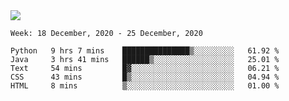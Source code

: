 <!--
**Mat2ja/Mat2ja** is a ✨ _special_ ✨ repository because its `README.md` (this file) appears on your GitHub profile.

Here are some ideas to get you started:

- 🔭 I’m currently working on ...
- 🌱 I’m currently learning ...
- 👯 I’m looking to collaborate on ...
- 🤔 I’m looking for help with ...
- 💬 Ask me about ...
- 📫 How to reach me: ...
- 😄 Pronouns: ...
- ⚡ Fun fact: ...
-->

<img src='https://media.giphy.com/media/xT9IgG50Fb7Mi0prBC/giphy.gif'>

<!--START_SECTION:waka-->
```text
Week: 18 December, 2020 - 25 December, 2020

Python   9 hrs 7 mins    ███████████████▒░░░░░░░░░   61.92 % 
Java     3 hrs 41 mins   ██████▒░░░░░░░░░░░░░░░░░░   25.01 % 
Text     54 mins         █▓░░░░░░░░░░░░░░░░░░░░░░░   06.21 % 
CSS      43 mins         █▒░░░░░░░░░░░░░░░░░░░░░░░   04.94 % 
HTML     8 mins          ▒░░░░░░░░░░░░░░░░░░░░░░░░   01.00 % 
```
<!--END_SECTION:waka-->
